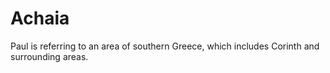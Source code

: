 #  Achaia 
Paul is referring to an area of southern Greece, which includes Corinth and surrounding areas.

